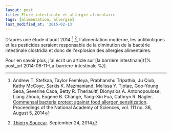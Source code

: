 ```yaml
---
layout: post
title: Flore intestinale et allergie alimentaire
tags: [alimentation, allergie]
last_modified_at: '2015-02-13'
---
```


D'après une étude d'août 2014 [^1] [^2], l'alimentation moderne, les antibiotiques et les pesticides seraient responsable de la diminution de la bactérie intestinale clostridia et donc de l'explosion des allergies alimentaires.

Pour en savoir plus, j'ai écrit un article sur [la barrière intestinale]({% post_url 2014-06-11-La-barriere-intestinale %}).

[^1]: Andrew T. Stefkaa, Taylor Feehleya, Prabhanshu Tripathia, Ju Qiub, Kathy McCoyc, Sarkis K. Mazmaniand, Melissa Y. Tjotae, Goo-Young Seoa, Severine Caoa, Betty R. Theriaultf, Dionysios A. Antonopoulose, Liang Zhoub, Eugene B. Change, Yang-Xin Fua, Cathryn R. Nagler.
      [Commensal bacteria protect against food allergen sensitization](http://www.pnas.org/content/111/36/13145).
      Proceedings of the National Academy of Sciences, vol. 111 no. 36, August 5, 2014

[^2]: [Thierry Souccar](https://www.facebook.com/284527631565162/photos/a.573839135967342.1073741825.284527631565162/879811072036812).
      September 24, 2014
